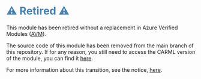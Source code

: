<h1 style="color: steelblue;">⚠️ Retired ⚠️</h1>

This module has been retired without a replacement in Azure Verified Modules ([AVM](https://aka.ms/AVM)).

The source code of this module has been removed from the main branch of this repository. If for any reason, you still need to access the CARML version of the module, you can find it [here](https://github.com/Azure/ResourceModules/tree/module-archive/modules/authorization/policy-exemption).

For more information about this transition, see the notice, [here](https://github.com/Azure/ResourceModules?tab=readme-ov-file#%EF%B8%8F-CARML---AVM-transition-%EF%B8%8F).
